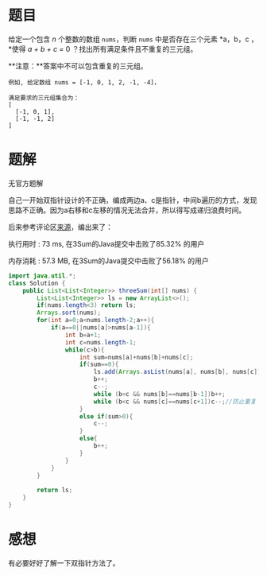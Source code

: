 # 题目

给定一个包含 *n* 个整数的数组 `nums`，判断 `nums` 中是否存在三个元素 *a，b，c ，*使得 *a + b + c =* 0 ？找出所有满足条件且不重复的三元组。

**注意：**答案中不可以包含重复的三元组。

```
例如, 给定数组 nums = [-1, 0, 1, 2, -1, -4]，

满足要求的三元组集合为：
[
  [-1, 0, 1],
  [-1, -1, 2]
]
```

# 题解

无官方题解

自己一开始双指针设计的不正确，编成两边a、c是指针，中间b遍历的方式，发现思路不正确。因为a右移和c左移的情况无法合并，所以得写成递归浪费时间。

后来参考评论区[来源](https://leetcode-cn.com/problems/3sum/comments/1933)，编出来了：

执行用时 : 73 ms, 在3Sum的Java提交中击败了85.32% 的用户

内存消耗 : 57.3 MB, 在3Sum的Java提交中击败了56.18% 的用户

```java
import java.util.*;
class Solution {
    public List<List<Integer>> threeSum(int[] nums) {
        List<List<Integer>> ls = new ArrayList<>();
        if(nums.length<3) return ls;
        Arrays.sort(nums);
        for(int a=0;a<nums.length-2;a++){
        	if(a==0||nums[a]>nums[a-1]){
        		int b=a+1;
        		int c=nums.length-1;
        		while(c>b){
        			int sum=nums[a]+nums[b]+nums[c];
        			if(sum==0){
        				ls.add(Arrays.asList(nums[a], nums[b], nums[c]));
        				b++;
        				c--;
    	    			while (b<c && nums[b]==nums[b-1])b++;
        				while (b<c && nums[c]==nums[c+1])c--;//防止重复
        			}
        			else if(sum>0){
        				c--;
    	    		}
        			else{
        				b++;
        			}
        		}
       		}
        }
        
        return ls;	
    }
}
```



# 感想

有必要好好了解一下双指针方法了。
